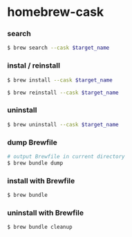 # homebrew-cask

### search

```sh
$ brew search --cask $target_name
```

### instal / reinstall

```sh
$ brew install --cask $target_name

$ brew reinstall --cask $target_name
```

### uninstall

```sh
$ brew uninstall --cask $target_name
```

### dump Brewfile

```sh
# output Brewfile in current directory  
$ brew bundle dump
```

### install with Brewfile

```sh
$ brew bundle
```

### uninstall with Brewfile

```sh
$ brew bundle cleanup
```